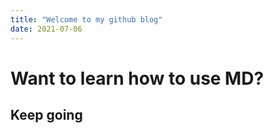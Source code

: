 ```yaml
---
title: "Welcome to my github blog"
date: 2021-07-06
---
```


# Want to learn how to use MD?
## Keep going
